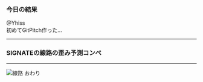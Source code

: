 ### 今日の結果

@Yhiss  
初めてGitPitch作った...

---

### SIGNATEの線路の歪み予測コンペ

---


![線路](D:\機械学習\signate\201811線路\スラブ.jpg)
おわり
